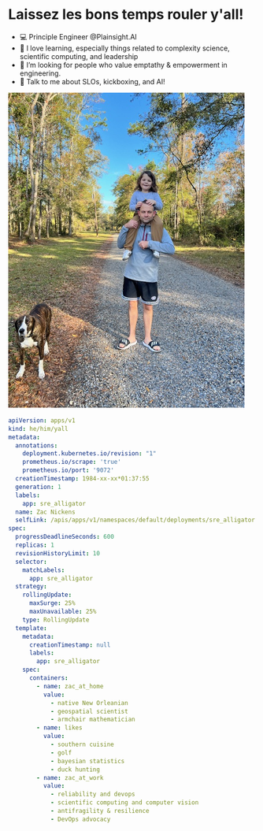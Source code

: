 # Laissez les bons temps rouler y'all! 

- :computer: Principle Engineer @Plainsight.AI
- :school_satchel: I love learning, especially things related to complexity science, scientific computing, and leadership  
- 🤔 I’m looking for people who value emptathy & empowerment in engineering. 
- 💬 Talk to me about SLOs, kickboxing, and AI!  



![about zac](dog.jpg)
```yaml
apiVersion: apps/v1
kind: he/him/yall
metadata:
  annotations:
    deployment.kubernetes.io/revision: "1"
    prometheus.io/scrape: 'true'
    prometheus.io/port: '9072'
  creationTimestamp: 1984-xx-xx*01:37:55
  generation: 1
  labels:
    app: sre_alligator
  name: Zac Nickens
  selfLink: /apis/apps/v1/namespaces/default/deployments/sre_alligator
spec:
  progressDeadlineSeconds: 600
  replicas: 1
  revisionHistoryLimit: 10
  selector:
    matchLabels:
      app: sre_alligator
  strategy:
    rollingUpdate:
      maxSurge: 25%
      maxUnavailable: 25%
    type: RollingUpdate
  template:
    metadata:
      creationTimestamp: null
      labels:
        app: sre_alligator
    spec:
      containers:
        - name: zac_at_home
          value: 
            - native New Orleanian
            - geospatial scientist
            - armchair mathematician
        - name: likes
          value: 
            - southern cuisine
            - golf
            - bayesian statistics
            - duck hunting
        - name: zac_at_work
          value: 
            - reliability and devops
            - scientific computing and computer vision
            - antifragility & resilience
            - DevOps advocacy
```


